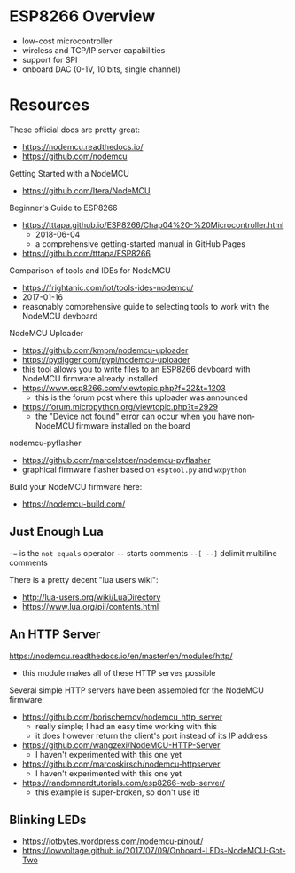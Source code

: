 <!-- TITLE: ESP8266 -->
<!-- SUBTITLE: a really cheap microcontroller with wifi -->

# ESP8266 Overview
- low-cost microcontroller
- wireless and TCP/IP server capabilities
- support for SPI
- onboard DAC (0-1V, 10 bits, single channel)
# Resources
These official docs are pretty great:
- https://nodemcu.readthedocs.io/
- https://github.com/nodemcu

Getting Started with a NodeMCU
- https://github.com/Itera/NodeMCU

Beginner's Guide to ESP8266
- https://tttapa.github.io/ESP8266/Chap04%20-%20Microcontroller.html
	- 2018-06-04
 	- a comprehensive getting-started manual in GitHub Pages
- https://github.com/tttapa/ESP8266

Comparison of tools and IDEs for NodeMCU
- https://frightanic.com/iot/tools-ides-nodemcu/
- 2017-01-16
- reasonably comprehensive guide to selecting tools to work with the NodeMCU devboard

NodeMCU Uploader
- https://github.com/kmpm/nodemcu-uploader
- https://pydigger.com/pypi/nodemcu-uploader
- this tool allows you to write files to an ESP8266 devboard with NodeMCU firmware already installed
- https://www.esp8266.com/viewtopic.php?f=22&t=1203
	- this is the forum post where this uploader was announced
- https://forum.micropython.org/viewtopic.php?t=2929
	- the "Device not found" error can occur when you have non-NodeMCU firmware installed on the board

nodemcu-pyflasher
- https://github.com/marcelstoer/nodemcu-pyflasher
- graphical firmware flasher based on `esptool.py` and `wxpython`

Build your NodeMCU firmware here:
- https://nodemcu-build.com/

## Just Enough Lua

`~=` is the `not equals` operator
`--` starts comments
`--[ --]` delimit multiline comments

There is a pretty decent "lua users wiki":
- http://lua-users.org/wiki/LuaDirectory
- https://www.lua.org/pil/contents.html

## An HTTP Server

https://nodemcu.readthedocs.io/en/master/en/modules/http/
- this module makes all of these HTTP serves possible

Several simple HTTP servers have been assembled for the NodeMCU firmware:
- https://github.com/borischernov/nodemcu_http_server
	- really simple; I had an easy time working with this
	- it does however return the client's port instead of its IP address
- https://github.com/wangzexi/NodeMCU-HTTP-Server
	- I haven't experimented with this one yet
- https://github.com/marcoskirsch/nodemcu-httpserver
	- I haven't experimented with this one yet
- https://randomnerdtutorials.com/esp8266-web-server/
	- this example is super-broken, so don't use it!


## Blinking LEDs

- https://iotbytes.wordpress.com/nodemcu-pinout/
- https://lowvoltage.github.io/2017/07/09/Onboard-LEDs-NodeMCU-Got-Two



